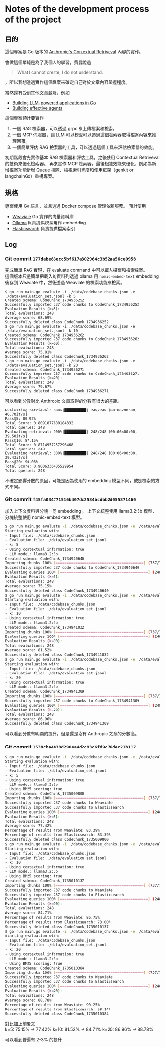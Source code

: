 # Notes of the development process of the project

## 目的
這個專案是 Go 版本的 [Anthropic's Contextual Retriveval](https://www.anthropic.com/news/contextual-retrieval) 內容的實作。

會做這個單純是為了我個人的學習，費曼說過 
> What I cannot create, I do not understand.

，所以我想透過實作這個專案來確定自己對於文章內容掌握程度。

當然還有受到其他文章啟發，例如
- [Building LLM-powered applications in Go](https://go.dev/blog/llmpowered)
- [Building effective agents](https://www.anthropic.com/research/building-effective-agents)

這個專案預計要實作
1. 一個 RAG 檢索器，可以透過 grpc 來上傳檔案和檢索。
2. 一個 MCP 伺服器，讓 LLM 可以模型可以透過這個檢索器取得檔案內容來推理回覆。
3. 一個簡單評估 RAG 檢索器的工具，可以透過這個工具來評估檢索器的效能。

初期階段會先實作基本 RAG 檢索器和評估工具，之後使用 Contextual Retriveval 的技術來優化檢索器。
再來實作 MCP 檢索器，最後根據效能來優化，例如為新增檔案功能新增 Queue 排隊、檢視索引進度和使用框架（genkit or langchainGo）重構專案。

## 規格
專案使用 Go 語言，並且透過 Docker compose 管理依賴服務。
預計使用 
- [Weaviate](https://webstore.ansi.org/standards/iso/isoiec98992024) Go 實作的向量資料庫
- [Ollama]() 負責提供模型用作 embedding
- [Elasticsearch]() 負責提供檔案索引


## Log
### Git commit `177dabe83ecc5bf617a302964c3b52aa56ce0958`
完成簡單 RAG 實現，在 evaluate command 中可以載入檔案和檢索檔案。  
這個版本只是簡單把載入的資料列透過 ollama 用 `nomic-embed-text` embedding 後存到 Weaviate 中，然後透過 Weaviate 的檢索功能來檢索。 

```
$ go run main.go evaluate -i ./data/codebase_chunks.json -e ./data/evaluation_set.jsonl -k 5
Created schema: CodeChunk_1734936252
Successfully imported 737 code chunks to CodeChunk_1734936252
Evaluation Results (k=5):
Total evaluations: 248
Average score: 68.69%
Successfully deleted class CodeChunk_1734936252
$ go run main.go evaluate -i ./data/codebase_chunks.json -e ./data/evaluation_set.jsonl -k 10
Created schema: CodeChunk_1734936262
Successfully imported 737 code chunks to CodeChunk_1734936262
Evaluation Results (k=10):
Total evaluations: 248
Average score: 75.81%
Successfully deleted class CodeChunk_1734936262
$ go run main.go evaluate -i ./data/codebase_chunks.json -e ./data/evaluation_set.jsonl -k 20
Created schema: CodeChunk_1734936271
Successfully imported 737 code chunks to CodeChunk_1734936271
Evaluation Results (k=20):
Total evaluations: 248
Average score: 79.67%
Successfully deleted class CodeChunk_1734936271
```

可以看到分數對比 Anthropic 文章取得的分數有很大的差距。
```
Evaluating retrieval: 100%|██████████| 248/248 [00:06<00:00, 40.70it/s]
Pass@5: 80.92%
Total Score: 0.8091877880184332
Total queries: 248
Evaluating retrieval: 100%|██████████| 248/248 [00:06<00:00, 39.50it/s]
Pass@10: 87.15%
Total Score: 0.8714957757296468
Total queries: 248
Evaluating retrieval: 100%|██████████| 248/248 [00:06<00:00, 39.43it/s]
Pass@20: 90.06%
Total Score: 0.9006336405529954
Total queries: 248
```

不確定影響分數的原因，可能是因為使用的 embedding 模型不同，或是檢索的方式不同。


### Git commit `f45fa034771516b407dc2534bcdbb2d055871460`

加入上下文資料與分塊一同 embedding 。
上下文統整使用 llama3.2:3b 模型，分塊統整使用 nomic-embed-text 模型。

```bash
$ go run main.go evaluate -i ./data/codebase_chunks.json -e ./data/evaluation_set.jsonl -k 5 -c true
Starting evaluation with:
- Input file: ./data/codebase_chunks.json
- Evaluation file: ./data/evaluation_set.jsonl
- k: 5
- Using contextual information: true
- LLM model: llama3.2:3b
Created schema: CodeChunk_1734940640
Importing chunks 100% [========================================] (737/737)
Successfully imported 737 code chunks to CodeChunk_1734940640
Evaluating queries 100% [========================================] (248/248)        
Evaluation Results (k=5):
Total evaluations: 248
Average score: 75.15%
Successfully deleted class CodeChunk_1734940640
$ go run main.go evaluate -i ./data/codebase_chunks.json -e ./data/evaluation_set.jsonl -k 10 -c true
Starting evaluation with:
- Input file: ./data/codebase_chunks.json
- Evaluation file: ./data/evaluation_set.jsonl
- k: 10
- Using contextual information: true
- LLM model: llama3.2:3b
Created schema: CodeChunk_1734941032
Importing chunks 100% [========================================] (737/737)Successfully imported 737 code chunks to CodeChunk_1734941032
Evaluating queries 100% [========================================] (248/248)        
Evaluation Results (k=10):
Total evaluations: 248
Average score: 81.52%
Successfully deleted class CodeChunk_1734941032
$ go run main.go evaluate -i ./data/codebase_chunks.json -e ./data/evaluation_set.jsonl -k 20 -c true
Starting evaluation with:
- Input file: ./data/codebase_chunks.json
- Evaluation file: ./data/evaluation_set.jsonl
- k: 20
- Using contextual information: true
- LLM model: llama3.2:3b
Created schema: CodeChunk_1734941309
Importing chunks 100% [========================================] (737/737)
Successfully imported 737 code chunks to CodeChunk_1734941309
Evaluating queries 100% [========================================] (248/248)        
Evaluation Results (k=20):
Total evaluations: 248
Average score: 86.96%
Successfully deleted class CodeChunk_1734941309
```

可以看到分數有明顯的提升，但是還是沒有 Anthropic 文章的分數高。

### Git commit `1538cba4838d290ea4d2c93c6fd9c76dec21b117`
```bash
$ go run main.go evaluate -i ./data/codebase_chunks.json -e ./data/evaluation_set.jsonl -k 5 -c true --bm25
Starting evaluation with:
- Input file: ./data/codebase_chunks.json
- Evaluation file: ./data/evaluation_set.jsonl
- k: 5
- Using contextual information: true
- LLM model: llama3.2:3b
- Using BM25 scoring: true
Created schema: CodeChunk_1735009800
Importing chunks 100% [========================================] (737/737)              
Successfully imported 737 code chunks to Weaviate
Successfully imported 737 code chunks to Elasticsearch
Evaluating queries 100% [========================================] (248/248)        
Evaluation Results (k=5):
Total evaluations: 248
Average score: 77.42%
Percentage of results from Weaviate: 83.39%
Percentage of results from Elasticsearch: 83.39%
Successfully deleted class CodeChunk_1735009800
$ go run main.go evaluate -i ./data/codebase_chunks.json -e ./data/evaluation_set.jsonl -k 10 -c true --bm25
Starting evaluation with:
- Input file: ./data/codebase_chunks.json
- Evaluation file: ./data/evaluation_set.jsonl
- k: 10
- Using contextual information: true
- LLM model: llama3.2:3b
- Using BM25 scoring: true
Created schema: CodeChunk_1735010137
Importing chunks 100% [========================================] (737/737)              
Successfully imported 737 code chunks to Weaviate
Successfully imported 737 code chunks to Elasticsearch
Evaluating queries 100% [========================================] (248/248)        
Evaluation Results (k=10):
Total evaluations: 248
Average score: 84.71%
Percentage of results from Weaviate: 86.75%
Percentage of results from Elasticsearch: 73.00%
Successfully deleted class CodeChunk_1735010137
$ go run main.go evaluate -i ./data/codebase_chunks.json -e ./data/evaluation_set.jsonl -k 20 -c true --bm25
Starting evaluation with:
- Input file: ./data/codebase_chunks.json
- Evaluation file: ./data/evaluation_set.jsonl
- k: 20
- Using contextual information: true
- LLM model: llama3.2:3b
- Using BM25 scoring: true
Created schema: CodeChunk_1735010384
Importing chunks 100% [========================================] (737/737)              
Successfully imported 737 code chunks to Weaviate
Successfully imported 737 code chunks to Elasticsearch
Evaluating queries 100% [========================================] (248/248)        
Evaluation Results (k=20):
Total evaluations: 248
Average score: 88.78%
Percentage of results from Weaviate: 90.25%
Percentage of results from Elasticsearch: 58.14%
Successfully deleted class CodeChunk_1735010384
```

對比加上前後文  
k=5: 75.15% -> 77.42%
k=10: 81.52% -> 84.71%
k=20: 86.96% -> 88.78%

可以看到普遍有 2-3% 的提升

